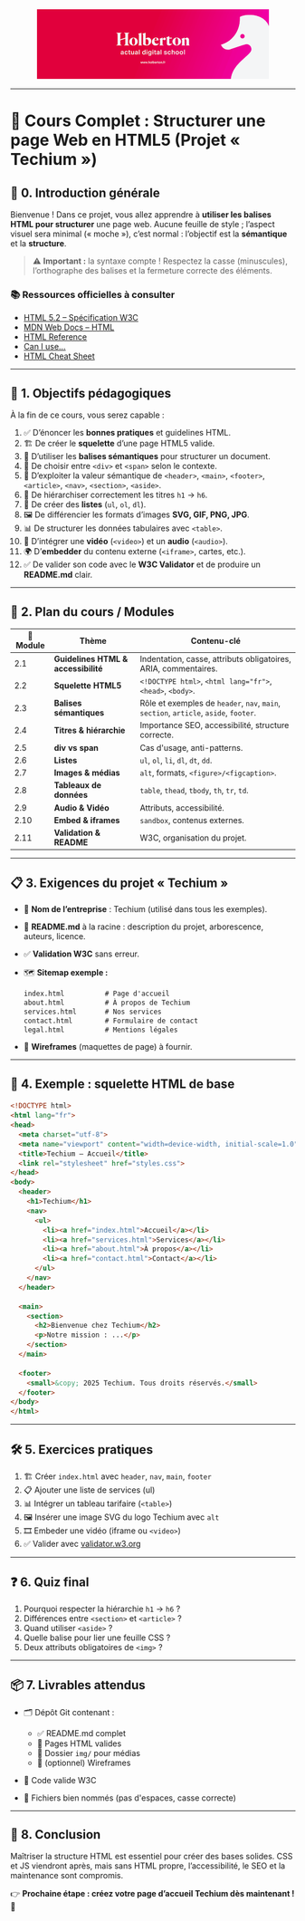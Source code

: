 <div align="center"><img src="https://github.com/ksyv/holbertonschool-web_front_end/blob/main/baniere_holberton.png"></div>

---

# 🚀 Cours Complet : Structurer une page Web en HTML5 (Projet « Techium »)

## 🧭 0. Introduction générale

Bienvenue ! Dans ce projet, vous allez apprendre à **utiliser les balises HTML pour structurer** une page web. Aucune feuille de style ; l’aspect visuel sera minimal (« moche »), c’est normal : l’objectif est la **sémantique** et la **structure**.

> ⚠️ **Important :** la syntaxe compte ! Respectez la casse (minuscules), l’orthographe des balises et la fermeture correcte des éléments.

### 📚 Ressources officielles à consulter

* [HTML 5.2 – Spécification W3C](https://www.w3.org/TR/html52/)
* [MDN Web Docs – HTML](https://developer.mozilla.org/fr/docs/Web/HTML)
* [HTML Reference](https://htmlreference.io/)
* [Can I use…](https://caniuse.com/)
* [HTML Cheat Sheet](https://websitesetup.org/html5-cheat-sheet/)

---

## 🎯 1. Objectifs pédagogiques

À la fin de ce cours, vous serez capable :

1. ✅ D’énoncer les **bonnes pratiques** et guidelines HTML.
2. 🏗️ De créer le **squelette** d’une page HTML5 valide.
3. 🧱 D’utiliser les **balises sémantiques** pour structurer un document.
4. 🧩 De choisir entre `<div>` et `<span>` selon le contexte.
5. 🧠 D’exploiter la valeur sémantique de `<header>`, `<main>`, `<footer>`, `<article>`, `<nav>`, `<section>`, `<aside>`.
6. 🔢 De hiérarchiser correctement les titres `h1` → `h6`.
7. 📝 De créer des **listes** (`ul`, `ol`, `dl`).
8. 🖼️ De différencier les formats d’images **SVG, GIF, PNG, JPG**.
9. 📊 De structurer les données tabulaires avec `<table>`.
10. 🎥 D’intégrer une **vidéo** (`<video>`) et un **audio** (`<audio>`).
11. 🌍 D’**embedder** du contenu externe (`<iframe>`, cartes, etc.).
12. ✅ De valider son code avec le **W3C Validator** et de produire un **README.md** clair.

---

## 📘 2. Plan du cours / Modules

| 🧩 Module | Thème                               | Contenu-clé                                                                           |
| --------- | ----------------------------------- | ------------------------------------------------------------------------------------- |
| 2.1       | **Guidelines HTML & accessibilité** | Indentation, casse, attributs obligatoires, ARIA, commentaires.                       |
| 2.2       | **Squelette HTML5**                 | `<!DOCTYPE html>`, `<html lang="fr">`, `<head>`, `<body>`.                            |
| 2.3       | **Balises sémantiques**             | Rôle et exemples de `header`, `nav`, `main`, `section`, `article`, `aside`, `footer`. |
| 2.4       | **Titres & hiérarchie**             | Importance SEO, accessibilité, structure correcte.                                    |
| 2.5       | **div vs span**                     | Cas d'usage, anti-patterns.                                                           |
| 2.6       | **Listes**                          | `ul`, `ol`, `li`, `dl`, `dt`, `dd`.                                                   |
| 2.7       | **Images & médias**                 | `alt`, formats, `<figure>/<figcaption>`.                                              |
| 2.8       | **Tableaux de données**             | `table`, `thead`, `tbody`, `th`, `tr`, `td`.                                          |
| 2.9       | **Audio & Vidéo**                   | Attributs, accessibilité.                                                             |
| 2.10      | **Embed & iframes**                 | `sandbox`, contenus externes.                                                         |
| 2.11      | **Validation & README**             | W3C, organisation du projet.                                                          |

---

## 📋 3. Exigences du projet « Techium »

* 🏢 **Nom de l’entreprise** : Techium (utilisé dans tous les exemples).
* 📄 **README.md** à la racine : description du projet, arborescence, auteurs, licence.
* ✅ **Validation W3C** sans erreur.
* 🗺️ **Sitemap exemple :**

  ```
  index.html          # Page d'accueil
  about.html          # À propos de Techium
  services.html       # Nos services
  contact.html        # Formulaire de contact
  legal.html          # Mentions légales
  ```
* 🧭 **Wireframes** (maquettes de page) à fournir.

---

## 🧪 4. Exemple : squelette HTML de base

```html
<!DOCTYPE html>
<html lang="fr">
<head>
  <meta charset="utf-8">
  <meta name="viewport" content="width=device-width, initial-scale=1.0">
  <title>Techium – Accueil</title>
  <link rel="stylesheet" href="styles.css">
</head>
<body>
  <header>
    <h1>Techium</h1>
    <nav>
      <ul>
        <li><a href="index.html">Accueil</a></li>
        <li><a href="services.html">Services</a></li>
        <li><a href="about.html">À propos</a></li>
        <li><a href="contact.html">Contact</a></li>
      </ul>
    </nav>
  </header>

  <main>
    <section>
      <h2>Bienvenue chez Techium</h2>
      <p>Notre mission : ...</p>
    </section>
  </main>

  <footer>
    <small>&copy; 2025 Techium. Tous droits réservés.</small>
  </footer>
</body>
</html>
```

---

## 🛠️ 5. Exercices pratiques

1. 🏗️ Créer `index.html` avec `header`, `nav`, `main`, `footer`
2. 📋 Ajouter une liste de services (ul)
3. 📊 Intégrer un tableau tarifaire (`<table>`)
4. 🖼️ Insérer une image SVG du logo Techium avec `alt`
5. 🎞️ Embeder une vidéo (iframe ou `<video>`)
6. ✅ Valider avec [validator.w3.org](https://validator.w3.org)

---

## ❓ 6. Quiz final

1. Pourquoi respecter la hiérarchie `h1` → `h6` ?
2. Différences entre `<section>` et `<article>` ?
3. Quand utiliser `<aside>` ?
4. Quelle balise pour lier une feuille CSS ?
5. Deux attributs obligatoires de `<img>` ?

---

## 📦 7. Livrables attendus

* 🗂️ Dépôt Git contenant :

  * ✅ README.md complet
  * 📄 Pages HTML valides
  * 📁 Dossier `img/` pour médias
  * 🧭 (optionnel) Wireframes
* 🧪 Code valide W3C
* 🧹 Fichiers bien nommés (pas d'espaces, casse correcte)

---

## 🏁 8. Conclusion

Maîtriser la structure HTML est essentiel pour créer des bases solides. CSS et JS viendront après, mais sans HTML propre, l’accessibilité, le SEO et la maintenance sont compromis.

👉 **Prochaine étape : créez votre page d’accueil Techium dès maintenant !** 💪
